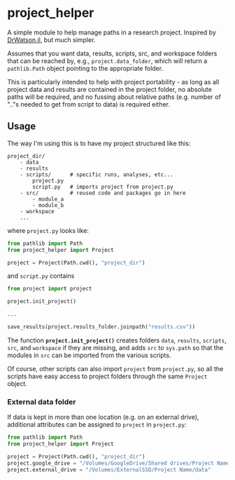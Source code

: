 # project_helper

A simple module to help manage paths in a research project. Inspired by [DrWatson.jl](https://github.com/JuliaDynamics/DrWatson.jl), but much simpler. 

Assumes that you want data, results, scripts, src, and workspace folders that can be reached by, e.g., `project.data_folder`, which will return a `pathlib.Path` object pointing to the appropriate folder.

This is particularly intended to help with project portability - as long as all project data
and results are contained in the project folder, no absolute paths will be required, and no fussing about relative paths (e.g. number of ".."s needed to get from script to data) is required either.

## Usage
The way I'm using this is to have my project structured like this:
```
project_dir/
    - data
    - results
    - scripts/      # specific runs, analyses, etc...
        project.py
        script.py   # imports project from project.py
    - src/          # reused code and packages go in here
        - module_a
        - module_b
    - workspace
    ...
```
 where `project.py` looks like:

```python
from pathlib import Path
from project_helper import Project

project = Project(Path.cwd(), "project_dir")
```

and `script.py` contains
```python
from project import project

project.init_project()

...

save_results(project.results_folder.joinpath("results.csv"))
```

The function **`project.init_project()`** creates folders `data`, `results`, `scripts`, `src`, and `workspace` if they are missing, and adds `src` to `sys.path` so that the modules in `src` can be imported from the various scripts. 

Of course, other scripts can also import `project` from `project.py`, so all the scripts have easy access to project folders through the same `Project` object.


### External data folder
If data is kept in more than one location (e.g. on an external drive), additional attributes can be assigned to `project` in `project.py`:
```python
from pathlib import Path
from project_helper import Project

project = Project(Path.cwd(), "project_dir")
project.google_drive = "/Volumes/GoogleDrive/Shared drives/Project Name/data"
project.external_drive = "/Volumes/ExternalSSD/Project Name/data"
```